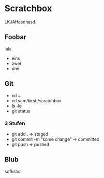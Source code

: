# Scratchbox
LKJAHasdhasd.

## Foobar

lala.

* eins
* zwei
* drei

## Git

* cd ~
* cd scm/kirstj/scratchbox
* ls -la
* git status

### 3 Stufen

* git add . => staged
* git commit -m "some change" => committed
* git push => pushed

## Blub

sdfkshd
